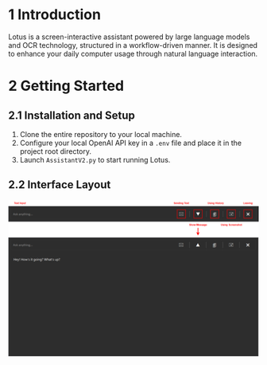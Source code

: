# **1 Introduction**

Lotus is a screen-interactive assistant powered by large language models and OCR technology, structured in a workflow-driven manner. It is designed to enhance your daily computer usage through natural language interaction.

# **2 Getting Started**
## **2.1 Installation and Setup**
1. Clone the entire repository to your local machine.
2. Configure your local OpenAI API key in a `.env` file and place it in the project root directory.
3. Launch `AssistantV2.py` to start running Lotus.

## **2.2 Interface Layout**
![layoutDesc.png](Image\layoutDesc.png)